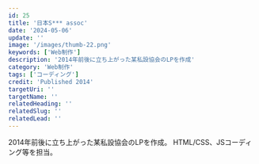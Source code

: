 ```yaml
---
id: 25
title: '日本S*** assoc'
date: '2024-05-06'
update: ''
image: '/images/thumb-22.png'
keywords: ['Web制作']
description: '2014年前後に立ち上がった某私設協会のLPを作成'
category: 'Web制作'
tags: ['コーディング']
credit: 'Published 2014'
targetUri: ''
targetName: ''
relatedHeading: ''
relatedSlug: ''
relatedLead: ''
---
```

2014年前後に立ち上がった某私設協会のLPを作成。
HTML/CSS、JSコーディング等を担当。